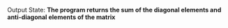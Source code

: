 Output State: **The program returns the sum of the diagonal elements and anti-diagonal elements of the matrix**